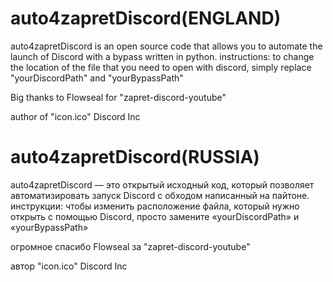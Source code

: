 # auto4zapretDiscord(ENGLAND)
auto4zapretDiscord is an open source code that allows you to automate the launch of Discord with a bypass written in python.
instructions:
to change the location of the file that you need to open with discord, simply replace "yourDiscordPath" and "yourBypassPath"

Big thanks to Flowseal for "zapret-discord-youtube" 

author of "icon.ico" Discord Inc


# auto4zapretDiscord(RUSSIA)
auto4zapretDiscord — это открытый исходный код, который позволяет автоматизировать запуск Discord с обходом написанный на пайтоне.
инструкции:
чтобы изменить расположение файла, который нужно открыть с помощью Discord, просто замените «yourDiscordPath» и «yourBypassPath»

огромное спасибо Flowseal за "zapret-discord-youtube"

автор "icon.ico" Discord Inc
